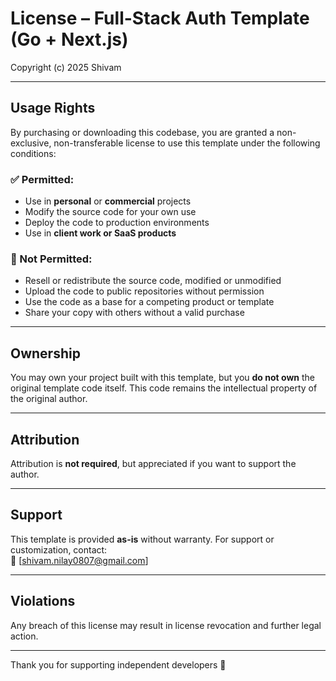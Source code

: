 # License – Full-Stack Auth Template (Go + Next.js)

Copyright (c) 2025 Shivam

---

## Usage Rights

By purchasing or downloading this codebase, you are granted a non-exclusive, non-transferable license to use this template under the following conditions:

### ✅ Permitted:
- Use in **personal** or **commercial** projects
- Modify the source code for your own use
- Deploy the code to production environments
- Use in **client work or SaaS products**

### 🚫 Not Permitted:
- Resell or redistribute the source code, modified or unmodified
- Upload the code to public repositories without permission
- Use the code as a base for a competing product or template
- Share your copy with others without a valid purchase

---

## Ownership

You may own your project built with this template, but you **do not own** the original template code itself. This code remains the intellectual property of the original author.

---

## Attribution

Attribution is **not required**, but appreciated if you want to support the author.

---

## Support

This template is provided **as-is** without warranty. For support or customization, contact:  
📧 [shivam.nilay0807@gmail.com]  

---

## Violations

Any breach of this license may result in license revocation and further legal action.

---

Thank you for supporting independent developers 💙
